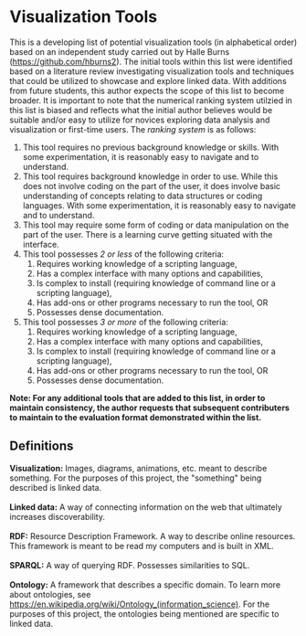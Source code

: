 # Visualization Tools

This is a developing list of potential visualization tools (in alphabetical order) based on an independent study carried out by Halle Burns (https://github.com/hburns2). The initial tools within this list were identified based on a literature review investigating visualization tools and techniques that could be utilized to showcase and explore linked data. With additions from future students, this author expects the scope of this list to become broader. It is important to note that the numerical ranking system utilzied in this list is biased and reflects what the initial author believes would be suitable and/or easy to utilize for novices exploring data analysis and visualization or first-time users. The *ranking system* is as follows:

1. This tool requires no previous background knowledge or skills. With some experimentation, it is reasonably easy to navigate and to understand.
2. This tool requires background knowledge in order to use. While this does not involve coding on the part of the user, it does involve basic understanding of concepts relating to data structures or coding languages. With some experimentation, it is reasonably easy to navigate and to understand.
3. This tool may require some form of coding or data manipulation on the part of the user. There is a learning curve getting situated with the interface.
4. This tool possesses *2 or less* of the following criteria: 
    1. Requires working knowledge of a scripting language,
    2. Has a complex interface with many options and capabilities,
    3. Is complex to install (requiring knowledge of command line or a scripting language),
    4. Has add-ons or other programs necessary to run the tool, OR
    5. Possesses dense documentation.
5. This tool possesses *3 or more* of the following criteria: 
    1. Requires working knowledge of a scripting language,
    2. Has a complex interface with many options and capabilities,
    3. Is complex to install (requiring knowledge of command line or a scripting language),
    4. Has add-ons or other programs necessary to run the tool, OR
    5. Possesses dense documentation.

**Note: For any additional tools that are added to this list, in order to maintain consistency, the author requests that subsequent contributers to maintain to the evaluation format demonstrated within the list.**

## Definitions
**Visualization:** Images, diagrams, animations, etc. meant to describe something. For the purposes of this project, the "something" being described is linked data.<br/>
<br/>
**Linked data:** A way of connecting information on the web that ultimately increases discoverability.<br/>
<br/>
**RDF:** Resource Description Framework. A way to describe online resources. This framework is meant to be read my computers and is built in XML.<br/>
<br/>
**SPARQL:** A way of querying RDF. Possesses similarities to SQL.<br/>
<br/>
**Ontology:** A framework that describes a specific domain. To learn more about ontologies, see https://en.wikipedia.org/wiki/Ontology_(information_science). For the purposes of this project, the ontologies being mentioned are specific to linked data.<br/>
